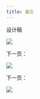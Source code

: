 ```yaml
---
title: 备忘
---
```


设计稿

![](http://digicity-1253322599.costj.myqcloud.com/add%20to%20cart.png)


下一页：

![](http://digicity-1253322599.costj.myqcloud.com/Address.png)

下一页：

![](http://digicity-1253322599.costj.myqcloud.com/featured%20item.png)
